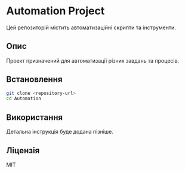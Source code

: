 # Automation Project

Цей репозиторій містить автоматизаційні скрипти та інструменти.

## Опис

Проект призначений для автоматизації різних завдань та процесів.

## Встановлення

```bash
git clone <repository-url>
cd Automation
```

## Використання

Детальна інструкція буде додана пізніше.

## Ліцензія

MIT 